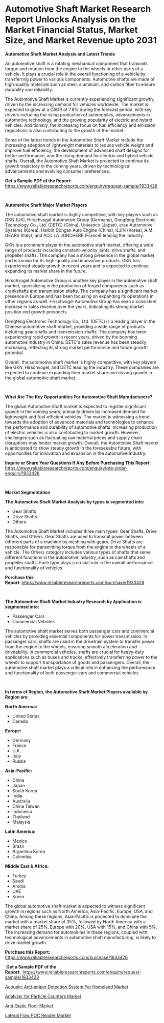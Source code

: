<p><h1>Automotive Shaft Market Research Report Unlocks Analysis on the Market Financial Status, Market Size, and Market Revenue upto 2031</h1></p><p><strong>Automotive Shaft Market Analysis and Latest Trends</strong></p>
<p><p>An automotive shaft is a rotating mechanical component that transmits torque and rotation from the engine to the wheels or other parts of a vehicle. It plays a crucial role in the overall functioning of a vehicle by transferring power to various components. Automotive shafts are made of high-quality materials such as steel, aluminum, and carbon fiber to ensure durability and reliability.</p><p>The Automotive Shaft Market is currently experiencing significant growth, driven by the increasing demand for vehicles worldwide. The market is expected to grow at a CAGR of 7.8% during the forecast period, with key drivers including the rising production of automobiles, advancements in automotive technology, and the growing popularity of electric and hybrid vehicles. Additionally, the increasing focus on fuel efficiency and emission regulations is also contributing to the growth of the market.</p><p>Some of the latest trends in the Automotive Shaft Market include the increasing adoption of lightweight materials to reduce vehicle weight and improve fuel efficiency, the development of advanced shaft designs for better performance, and the rising demand for electric and hybrid vehicle shafts. Overall, the Automotive Shaft Market is projected to continue its growth trajectory in the coming years, driven by technological advancements and evolving consumer preferences.</p></p>
<p><strong>Get a Sample PDF of the Report:&nbsp;</strong> <a href="https://www.reliableresearchreports.com/enquiry/request-sample/1933428">https://www.reliableresearchreports.com/enquiry/request-sample/1933428</a></p>
<p>&nbsp;</p>
<p><strong>Automotive Shaft Major Market Players</strong></p>
<p><p>The automotive shaft market is highly competitive, with key players such as GKN (UK), Hirschvogel Automotive Group (Germany), Dongfeng Electronic Technology Co., Ltd. (DETC) (China), Univance (Japan), erae Automotive Systems (Korea), Harbin Dongan Auto Engine (China), ILJIN (Korea), A.M. GEARS (Italy), and ACC LA JONCHERE (France) leading the industry.</p><p>GKN is a prominent player in the automotive shaft market, offering a wide range of products including constant-velocity joints, drive shafts, and propeller shafts. The company has a strong presence in the global market and is known for its high-quality and innovative products. GKN has experienced steady growth in recent years and is expected to continue expanding its market share in the future.</p><p>Hirschvogel Automotive Group is another key player in the automotive shaft market, specializing in the production of forged components such as crankshafts and transmission shafts. The company has a significant market presence in Europe and has been focusing on expanding its operations in other regions as well. Hirschvogel Automotive Group has seen a consistent increase in sales revenue over the years, indicating its strong market position and growth prospects.</p><p>Dongfeng Electronic Technology Co., Ltd. (DETC) is a leading player in the Chinese automotive shaft market, providing a wide range of products including gear shafts and transmission shafts. The company has been experiencing rapid growth in recent years, driven by the booming automotive industry in China. DETC's sales revenue has been steadily increasing, reflecting its strong market performance and future growth potential.</p><p>Overall, the automotive shaft market is highly competitive, with key players like GKN, Hirschvogel, and DETC leading the industry. These companies are expected to continue expanding their market share and driving growth in the global automotive shaft market.</p></p>
<p>&nbsp;</p>
<p><strong>What Are The Key Opportunities For Automotive Shaft Manufacturers?</strong></p>
<p><p>The global Automotive Shaft market is expected to register significant growth in the coming years, primarily driven by increased demand for lightweight and fuel-efficient vehicles. The market is witnessing a trend towards the adoption of advanced materials and technologies to enhance the performance and durability of automotive shafts. Increasing production of electric vehicles is also contributing to market growth. However, challenges such as fluctuating raw material prices and supply chain disruptions may hinder market growth. Overall, the Automotive Shaft market is anticipated to show steady growth in the foreseeable future, with opportunities for innovation and expansion in the automotive industry.</p></p>
<p><strong>Inquire or Share Your Questions If Any Before Purchasing This Report:</strong> <a href="https://www.reliableresearchreports.com/enquiry/pre-order-enquiry/1933428">https://www.reliableresearchreports.com/enquiry/pre-order-enquiry/1933428</a></p>
<p>&nbsp;</p>
<p><strong>Market Segmentation</strong></p>
<p><strong>The Automotive Shaft Market Analysis by types is segmented into:</strong></p>
<p><ul><li>Gear Shafts</li><li>Drive Shafts</li><li>Others</li></ul></p>
<p><p>The Automotive Shaft Market includes three main types: Gear Shafts, Drive Shafts, and Others. Gear Shafts are used to transmit power between different parts of a machine by meshing with gears. Drive Shafts are responsible for transmitting torque from the engine to the wheels of a vehicle. The Others category includes various types of shafts that serve different functions in the automotive industry, such as camshafts and propeller shafts. Each type plays a crucial role in the overall performance and functionality of vehicles.</p></p>
<p><strong>Purchase this Report:&nbsp;</strong><a href="https://www.reliableresearchreports.com/purchase/1933428">https://www.reliableresearchreports.com/purchase/1933428</a></p>
<p>&nbsp;</p>
<p><strong>The Automotive Shaft Market Industry Research by Application is segmented into:</strong></p>
<p><ul><li>Passenger Cars</li><li>Commercial Vehicles</li></ul></p>
<p><p>The automotive shaft market serves both passenger cars and commercial vehicles by providing essential components for power transmission. In passenger cars, shafts are used in the drivetrain system to transfer power from the engine to the wheels, ensuring smooth acceleration and driveability. In commercial vehicles, shafts are crucial for heavy-duty applications such as buses and trucks, effectively transferring power to the wheels to support transportation of goods and passengers. Overall, the automotive shaft market plays a critical role in enhancing the performance and functionality of both passenger cars and commercial vehicles.</p></p>
<p>&nbsp;</p>
<p><strong>In terms of Region, the Automotive Shaft Market Players available by Region are:</strong></p>
<p>
    <p> <strong> North America: </strong>
        <ul>
            <li>United States</li>
            <li>Canada</li>
        </ul>
        </p> 
    <p> <strong> Europe: </strong>
        <ul>
            <li>Germany</li>
            <li>France</li>
            <li>U.K.</li>
            <li>Italy</li>
            <li>Russia</li>
        </ul>
        </p> 
    <p> <strong> Asia-Pacific: </strong>
        <ul>
            <li>China</li>
            <li>Japan</li>
            <li>South Korea</li>
            <li>India</li>
            <li>Australia</li>
            <li>China Taiwan</li>
            <li>Indonesia</li>
            <li>Thailand</li>
            <li>Malaysia</li>
        </ul>
        </p> 
    <p> <strong> Latin America: </strong>
        <ul>
            <li>Mexico</li>
            <li>Brazil</li>
            <li>Argentina Korea</li>
            <li>Colombia</li>
        </ul>
        </p> 
    <p> <strong> Middle East & Africa: </strong>
        <ul>
            <li>Turkey</li>
            <li>Saudi</li>
            <li>Arabia</li>
            <li>UAE</li>
            <li>Korea</li>
        </ul>
    </p>
    </p>
<p><p>The global automotive shaft market is expected to witness significant growth in regions such as North America, Asia-Pacific, Europe, USA, and China. Among these regions, Asia-Pacific is projected to dominate the market with a market share of 35%, followed by North America with a market share of 25%, Europe with 20%, USA with 15%, and China with 5%. The increasing demand for automobiles in these regions, coupled with technological advancements in automotive shaft manufacturing, is likely to drive market growth.</p></p>
<p><strong>Purchase this Report: </strong><a href="https://www.reliableresearchreports.com/purchase/1933428">https://www.reliableresearchreports.com/purchase/1933428</a></p>
<p>&nbsp;<strong>Get a Sample PDF of the Report:&nbsp;&nbsp;</strong><a href="https://www.reliableresearchreports.com/enquiry/request-sample/1933428">https://www.reliableresearchreports.com/enquiry/request-sample/1933428</a></p>
<p><strong></strong></p>
<p><p><a href="https://natural-crush-b99.notion.site/Acoustic-Anti-sniper-Detection-System-For-Homeland-Market-Size-Share-Trends-Analysis-Report-By-Ma-603084e2f3d7476ca349bf411542e6d6">Acoustic Anti-sniper Detection System For Homeland Market</a></p><p><a href="https://view.publitas.com/reportprime-1/analyzer-for-particle-counters-market-research-report-provides-thorough-industry-overview-which-offers-an-in-depth-analysis-of-product-trends-and-new-market-divisions/">Analyzer for Particle Counters Market</a></p><p><a href="https://view.publitas.com/reportprime-1/anti-static-floor-market-size-growth-and-forecast-from-2023-2030/">Anti-Static Floor Market</a></p><p><a href="https://view.publitas.com/reportprime-1/decoding-the-lateral-flow-poc-reader-market-a-deep-dive-into-the-latest-market-trends-market-segmentation-and-competitive-analysis/">Lateral Flow POC Reader Market</a></p></p>